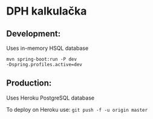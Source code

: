 <h1>DPH kalkulačka</h1>

<h2>Development:</h2>

<p>Uses in-memory HSQL database</p>

<code>mvn spring-boot:run -P dev -Dspring.profiles.active=dev</code>

<h2>Production:</h2>

<p>Uses Heroku PostgreSQL database</p>

<p>
To deploy on Heroku use: <code>git push -f -u origin master</code>
</p>